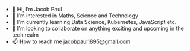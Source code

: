 - 👋 Hi, I’m Jacob Paul
- 👀 I’m interested in Maths, Science and Technology
- 🌱 I’m currently learning Data Science, Kubernetes, JavaScript etc.
- 💞️ I’m looking to collaborate on anything exciting and upcoming in the tech realm
- 📫 How to reach me jacobpaul1895@gmail.com

<!---
jacobpaul1893/jacobpaul1893 is a ✨ special ✨ repository because its `README.md` (this file) appears on your GitHub profile.
You can click the Preview link to take a look at your changes.
--->
